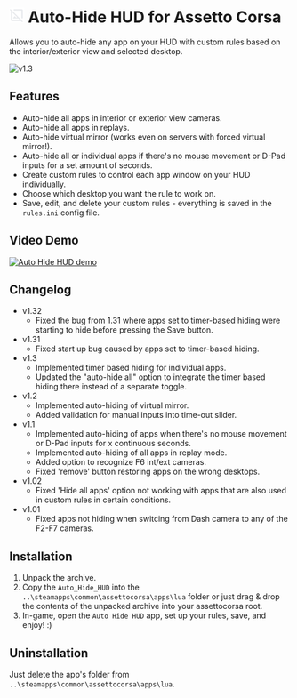 # <img src="icon.png" width="27"> Auto-Hide HUD for Assetto Corsa
Allows you to auto-hide any app on your HUD with custom rules based on the interior/exterior view and selected desktop.

![v1.3](https://github.com/user-attachments/assets/48fd9c41-47ad-4102-902c-e20012da4faa)

## Features
- Auto-hide all apps in interior or exterior view cameras.
- Auto-hide all apps in replays.
- Auto-hide virtual mirror (works even on servers with forced virtual mirror!).
- Auto-hide all or individual apps if there's no mouse movement or D-Pad inputs for a set amount of seconds.
- Create custom rules to control each app window on your HUD individually.
- Choose which desktop you want the rule to work on.
- Save, edit, and delete your custom rules - everything is saved in the `rules.ini` config file.

## Video Demo
[![Auto Hide HUD demo](https://img.youtube.com/vi/-D__XKbmtaQ/0.jpg)](https://youtu.be/-D__XKbmtaQ)

## Changelog
  - v1.32
    - Fixed the bug from 1.31 where apps set to timer-based hiding were starting to hide before pressing the Save button.
  - v1.31
    - Fixed start up bug caused by apps set to timer-based hiding.
  - v1.3
    - Implemented timer based hiding for individual apps.
    - Updated the "auto-hide all" option to integrate the timer based hiding there instead of a separate toggle.
  - v1.2
    - Implemented auto-hiding of virtual mirror.
    - Added validation for manual inputs into time-out slider.
  - v1.1
    - Implemented auto-hiding of apps when there's no mouse movement or D-Pad inputs for x continuous seconds.
    - Implemented auto-hiding of all apps in replay mode.
    - Added option to recognize F6 int/ext cameras.
    - Fixed 'remove' button restoring apps on the wrong desktops.
  - v1.02
    - Fixed 'Hide all apps' option not working with apps that are also used in custom rules in certain conditions.
  - v1.01
    - Fixed apps not hiding when switcing from Dash camera to any of the F2-F7 cameras.

## Installation
1. Unpack the archive.
2. Copy the `Auto_Hide_HUD` into the `..\steamapps\common\assettocorsa\apps\lua` folder or just drag & drop the contents of the unpacked archive into your assettocorsa root.
3. In-game, open the `Auto Hide HUD` app, set up your rules, save, and enjoy! :)

## Uninstallation
Just delete the app's folder from `..\steamapps\common\assettocorsa\apps\lua`.
